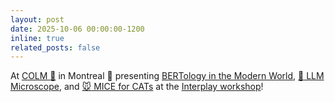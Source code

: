 ```yaml
---
layout: post
date: 2025-10-06 00:00:00-1200
inline: true
related_posts: false
---
```


At [COLM :llama:](https://colmweb.org) in Montreal :bagel: presenting [BERTology in the Modern World](https://arxiv.org/abs/2506.02132), [:microscope: LLM Microscope](https://nishantsubramani.github.io/assets/pdf/llm_microscope.pdf), and [:mouse: MICE for CATs](https://aclanthology.org/2025.naacl-long.615/) at the [Interplay workshop](https://interplay-workshop.github.io/)! 
